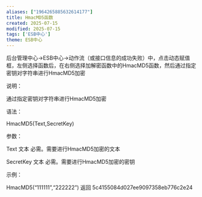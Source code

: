 ```yaml
---
aliases: ["1964265885632614177"]
title: HmacMD5函数
created: 2025-07-15
modified: 2025-07-15
tags: ['ESB中心']
theme: ESB中心
---
```


后台管理中心->ESB中心->动作流（或接口信息的成功失败）中，点击动态赋值框，左侧选择函数后，在右侧选择加解密函数中的HmacMD5函数，然后通过指定密钥对字符串进行HmacMD5加密

说明：

通过指定密钥对字符串进行HmacMD5加密

语法：

HmacMD5(Text,SecretKey)

参数：

Text 文本 必需。需要进行HmacMD5加密的文本

SecretKey 文本 必需。需要进行HmacMD5加密的密钥

示例：

HmacMD5(“111111”,“222222”) 返回 5c4155084d027ee9097358eb776c2e24